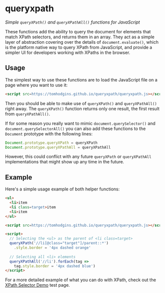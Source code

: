 # queryxpath

*Simple `queryXPath()` and `queryXPathAll()` functions for JavaScript*

These functions add the ability to query the document for elements that match XPath selectors, and returns them in an array. They act as a simple layer of abstraction covering over the details of `document.evaluate()`, which is the platform native way to query XPath from JavaScript, and provide a simpler UI for developers working with XPaths in the browser.

## Usage

The simplest way to use these functions are to load the JavaScript file on a page where you want to use it:

```html
<script src=https://tomhodgins.github.io/queryxpath/queryxpath.js></script>
```

Then you should be able to make use of `queryXPath()` and `queryXPathAll()` right away. The `queryXPath()` function returns only one result, the first result from `queryXPathAll()`.

If for some reason you really want to mimic `document.querySelector()` and `document.querySelectorAll()` you can also add these functions to the `Document` prototype with the following lines:

```js
Document.prototype.queryXPath = queryXPath
Document.prototype.queryXPathAll = queryXPathAll
```

However, this could conflict with any future `queryXPath` or `queryXPathAll` implementations that might show up any time in the future.

## Example

Here's a simple usage example of both helper functions:

```html
<ul>
  <li>item
  <li class=target>item
  <li>item
</ul>

<script src=https://tomhodgins.github.io/queryxpath/queryxpath.js></script>

<script>
  // Selecting the <ul> as the parent of <li class=target>
  queryXPath('//li[@class="target"]/parent::*')
    .style.border = '4px dashed orange'
    
  // Selecting all <li> elements
  queryXPathAll('//li').forEach(tag => 
    tag.style.border = '4px dashed blue')
</script>
```

For a more detailed example of what you can do with XPath, check out the [XPath Selector Demo](http://tomhodgins.github.io/queryxpath/tests/xpath-selector-test.html) test page.